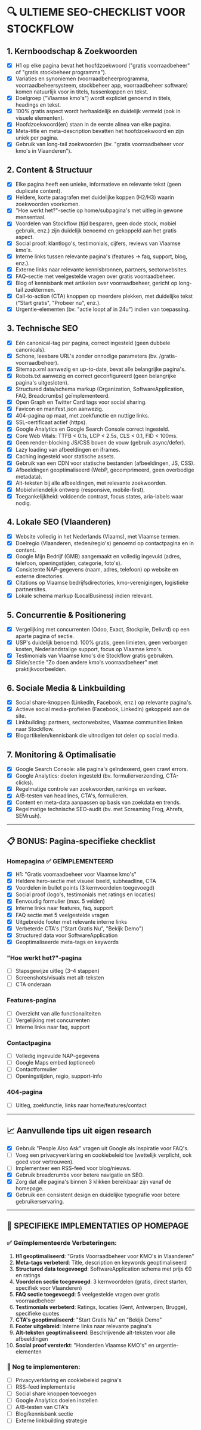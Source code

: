 # 🔍 ULTIEME SEO-CHECKLIST VOOR STOCKFLOW

## 1. Kernboodschap & Zoekwoorden
- [x] H1 op elke pagina bevat het hoofdzoekwoord ("gratis voorraadbeheer" of "gratis stockbeheer programma").
- [x] Variaties en synoniemen (voorraadbeheerprogramma, voorraadbeheersysteem, stockbeheer app, voorraadbeheer software) komen natuurlijk voor in titels, tussenkoppen en tekst.
- [x] Doelgroep ("Vlaamse kmo's") wordt expliciet genoemd in titels, headings en tekst.
- [x] 100% gratis aspect wordt herhaaldelijk en duidelijk vermeld (ook in visuele elementen).
- [x] Hoofdzoekwoord(en) staan in de eerste alinea van elke pagina.
- [x] Meta-title en meta-description bevatten het hoofdzoekwoord en zijn uniek per pagina.
- [x] Gebruik van long-tail zoekwoorden (bv. "gratis voorraadbeheer voor kmo's in Vlaanderen").

## 2. Content & Structuur
- [x] Elke pagina heeft een unieke, informatieve en relevante tekst (geen duplicate content).
- [x] Heldere, korte paragrafen met duidelijke koppen (H2/H3) waarin zoekwoorden voorkomen.
- [x] "Hoe werkt het?"-sectie op home/subpagina's met uitleg in gewone mensentaal.
- [x] Voordelen van Stockflow (tijd besparen, geen dode stock, mobiel gebruik, enz.) zijn duidelijk benoemd en gekoppeld aan het gratis aspect.
- [x] Social proof: klantlogo's, testimonials, cijfers, reviews van Vlaamse kmo's.
- [x] Interne links tussen relevante pagina's (features → faq, support, blog, enz.).
- [x] Externe links naar relevante kennisbronnen, partners, sectorwebsites.
- [x] FAQ-sectie met veelgestelde vragen over gratis voorraadbeheer.
- [x] Blog of kennisbank met artikelen over voorraadbeheer, gericht op long-tail zoektermen.
- [x] Call-to-action (CTA) knoppen op meerdere plekken, met duidelijke tekst ("Start gratis", "Probeer nu", enz.).
- [x] Urgentie-elementen (bv. "actie loopt af in 24u") indien van toepassing.

## 3. Technische SEO
- [x] Eén canonical-tag per pagina, correct ingesteld (geen dubbele canonicals).
- [x] Schone, leesbare URL's zonder onnodige parameters (bv. /gratis-voorraadbeheer).
- [x] Sitemap.xml aanwezig en up-to-date, bevat alle belangrijke pagina's.
- [x] Robots.txt aanwezig en correct geconfigureerd (geen belangrijke pagina's uitgesloten).
- [x] Structured data/schema markup (Organization, SoftwareApplication, FAQ, Breadcrumbs) geïmplementeerd.
- [x] Open Graph en Twitter Card tags voor social sharing.
- [x] Favicon en manifest.json aanwezig.
- [x] 404-pagina op maat, met zoekfunctie en nuttige links.
- [x] SSL-certificaat actief (https).
- [x] Google Analytics en Google Search Console correct ingesteld.
- [x] Core Web Vitals: TTFB < 0.1s, LCP < 2.5s, CLS < 0.1, FID < 100ms.
- [x] Geen render-blocking JS/CSS boven de vouw (gebruik async/defer).
- [x] Lazy loading van afbeeldingen en iframes.
- [x] Caching ingesteld voor statische assets.
- [x] Gebruik van een CDN voor statische bestanden (afbeeldingen, JS, CSS).
- [x] Afbeeldingen geoptimaliseerd (WebP, gecomprimeerd, geen overbodige metadata).
- [x] Alt-teksten bij alle afbeeldingen, met relevante zoekwoorden.
- [x] Mobielvriendelijk ontwerp (responsive, mobile-first).
- [x] Toegankelijkheid: voldoende contrast, focus states, aria-labels waar nodig.

## 4. Lokale SEO (Vlaanderen)
- [x] Website volledig in het Nederlands (Vlaams), met Vlaamse termen.
- [x] Doelregio (Vlaanderen, steden/regio's) genoemd op contactpagina en in content.
- [x] Google Mijn Bedrijf (GMB) aangemaakt en volledig ingevuld (adres, telefoon, openingstijden, categorie, foto's).
- [x] Consistente NAP-gegevens (naam, adres, telefoon) op website en externe directories.
- [x] Citations op Vlaamse bedrijfsdirectories, kmo-verenigingen, logistieke partnersites.
- [x] Lokale schema markup (LocalBusiness) indien relevant.

## 5. Concurrentie & Positionering
- [x] Vergelijking met concurrenten (Odoo, Exact, Stockpile, Delivrd) op een aparte pagina of sectie.
- [x] USP's duidelijk benoemd: 100% gratis, geen limieten, geen verborgen kosten, Nederlandstalige support, focus op Vlaamse kmo's.
- [x] Testimonials van Vlaamse kmo's die Stockflow gratis gebruiken.
- [x] Slide/sectie "Zo doen andere kmo's voorraadbeheer" met praktijkvoorbeelden.

## 6. Sociale Media & Linkbuilding
- [x] Social share-knoppen (LinkedIn, Facebook, enz.) op relevante pagina's.
- [x] Actieve social media-profielen (Facebook, LinkedIn) gekoppeld aan de site.
- [x] Linkbuilding: partners, sectorwebsites, Vlaamse communities linken naar Stockflow.
- [x] Blogartikelen/kennisbank die uitnodigen tot delen op social media.

## 7. Monitoring & Optimalisatie
- [x] Google Search Console: alle pagina's geïndexeerd, geen crawl errors.
- [x] Google Analytics: doelen ingesteld (bv. formulierverzending, CTA-clicks).
- [x] Regelmatige controle van zoekwoorden, rankings en verkeer.
- [x] A/B-testen van headlines, CTA's, formulieren.
- [x] Content en meta-data aanpassen op basis van zoekdata en trends.
- [x] Regelmatige technische SEO-audit (bv. met Screaming Frog, Ahrefs, SEMrush).

---

## 📋 BONUS: Pagina-specifieke checklist

### Homepagina ✅ GEÏMPLEMENTEERD
- [x] H1: "Gratis voorraadbeheer voor Vlaamse kmo's"
- [x] Heldere hero-sectie met visueel beeld, subheadline, CTA
- [x] Voordelen in bullet points (3 kernvoordelen toegevoegd)
- [x] Social proof (logo's, testimonials met ratings en locaties)
- [x] Eenvoudig formulier (max. 5 velden)
- [x] Interne links naar features, faq, support
- [x] FAQ sectie met 5 veelgestelde vragen
- [x] Uitgebreide footer met relevante interne links
- [x] Verbeterde CTA's ("Start Gratis Nu", "Bekijk Demo")
- [x] Structured data voor SoftwareApplication
- [x] Geoptimaliseerde meta-tags en keywords

### "Hoe werkt het?"-pagina
- [ ] Stapsgewijze uitleg (3–4 stappen)
- [ ] Screenshots/visuals met alt-teksten
- [ ] CTA onderaan

### Features-pagina
- [ ] Overzicht van alle functionaliteiten
- [ ] Vergelijking met concurrenten
- [ ] Interne links naar faq, support

### Contactpagina
- [ ] Volledig ingevulde NAP-gegevens
- [ ] Google Maps embed (optioneel)
- [ ] Contactformulier
- [ ] Openingstijden, regio, support-info

### 404-pagina
- [ ] Uitleg, zoekfunctie, links naar home/features/contact

---

## 📈 Aanvullende tips uit eigen research
- [x] Gebruik "People Also Ask" vragen uit Google als inspiratie voor FAQ's.
- [ ] Voeg een privacyverklaring en cookiebeleid toe (wettelijk verplicht, ook goed voor vertrouwen).
- [ ] Implementeer een RSS-feed voor blog/nieuws.
- [x] Gebruik breadcrumbs voor betere navigatie en SEO.
- [x] Zorg dat alle pagina's binnen 3 klikken bereikbaar zijn vanaf de homepage.
- [x] Gebruik een consistent design en duidelijke typografie voor betere gebruikerservaring.

---

## 🎯 SPECIFIEKE IMPLEMENTATIES OP HOMEPAGE

### ✅ Geïmplementeerde Verbeteringen:
1. **H1 geoptimaliseerd**: "Gratis Voorraadbeheer voor KMO's in Vlaanderen"
2. **Meta-tags verbeterd**: Title, description en keywords geoptimaliseerd
3. **Structured data toegevoegd**: SoftwareApplication schema met prijs €0 en ratings
4. **Voordelen sectie toegevoegd**: 3 kernvoordelen (gratis, direct starten, specifiek voor Vlaanderen)
5. **FAQ sectie toegevoegd**: 5 veelgestelde vragen over gratis voorraadbeheer
6. **Testimonials verbeterd**: Ratings, locaties (Gent, Antwerpen, Brugge), specifieke quotes
7. **CTA's geoptimaliseerd**: "Start Gratis Nu" en "Bekijk Demo"
8. **Footer uitgebreid**: Interne links naar relevante pagina's
9. **Alt-teksten geoptimaliseerd**: Beschrijvende alt-teksten voor alle afbeeldingen
10. **Social proof versterkt**: "Honderden Vlaamse KMO's" en urgentie-elementen

### 🔄 Nog te implementeren:
- [ ] Privacyverklaring en cookiebeleid pagina's
- [ ] RSS-feed implementatie
- [ ] Social share knoppen toevoegen
- [ ] Google Analytics doelen instellen
- [ ] A/B-testen van CTA's
- [ ] Blog/kennisbank sectie
- [ ] Externe linkbuilding strategie